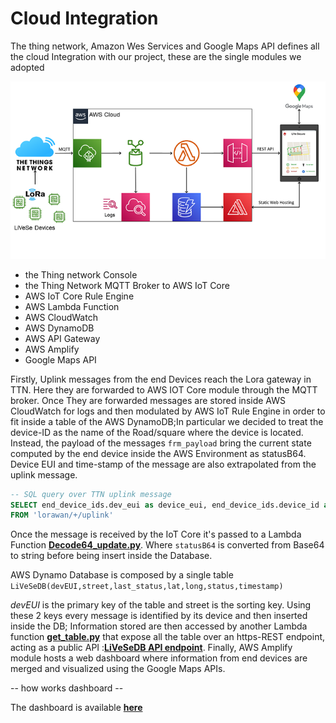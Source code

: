 # Cloud Integration

The thing network, Amazon Wes Services and Google Maps API defines all the cloud Integration with our project, these are the single modules we adopted


![image](../docs/sharedpictures/IntegrationAWS.png)

- the Thing network Console 
- the Thing Network MQTT Broker to AWS IoT Core
- AWS IoT Core Rule Engine
- AWS Lambda Function
- AWS CloudWatch
- AWS DynamoDB
- AWS API Gateway
- AWS Amplify
- Google Maps API

Firstly, Uplink messages from the end Devices reach the Lora gateway in TTN. Here they are forwarded to AWS IOT Core module through the MQTT broker. Once They are forwarded messages are stored inside AWS CloudWatch for logs and then modulated by AWS IoT Rule Engine in order to fit inside a table of the AWS DynamoDB;In particular we decided to treat the device-ID as the name of the Road/square where the device is located. Instead, the payload of the messages `frm_payload` bring the current state computed by the end device inside the AWS Environment as statusB64. Device EUI and time-stamp of the message are also extrapolated from the uplink message.

```sql
-- SQL query over TTN uplink message
SELECT end_device_ids.dev_eui as device_eui, end_device_ids.device_id as street, uplink_message.frm_payload as statusB64, received_at as time 
FROM 'lorawan/+/uplink'
```
Once the message is received by the IoT Core it's passed to a Lambda Function **[Decode64_update.py](/AWSlambdaFx/Decode64_update.py)**. Where `statusB64` is converted from Base64 to string before being insert inside the Database.

AWS Dynamo Database is composed by a single table `LiVeSeDB(devEUI,street,last_status,lat,long,status,timestamp)`

*devEUI* is the primary key of the table and street is the sorting key. Using these 2 keys every message is identified by its device and then inserted inside the DB; Information stored are then accessed by another Lambda function **[get_table.py](/AWSlambdaFx/get_table.py)** that expose all the table over an https-REST endpoint, acting as a public API :**[LiVeSeDB API endpoint](https://42lal2bea7b5ufnq42umzkhxxy0zuhki.lambda-url.eu-west-1.on.aws/)**.
Finally, AWS Amplify module hosts a web dashboard where information from end devices are merged and visualized using the Google Maps APIs.

-- how works dashboard --

The dashboard is available **[here]()**

